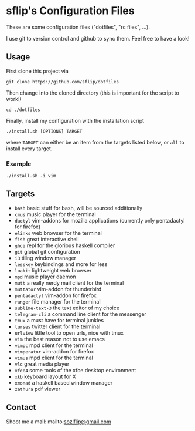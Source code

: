 sflip's Configuration Files
===========================

These are some configuration files ("dotfiles", "rc files", ...). 

I use git to version control and github to sync them. Feel free to have a look!


## Usage

First clone this project via

    git clone https://github.com/sflip/dotfiles

Then change into the cloned directory (this is important for the script to work!)

    cd ./dotfiles

Finally, install my configuration with the installation script

    ./install.sh [OPTIONS] TARGET

where `TARGET` can either be an item from the targets listed below, or `all` to install every target.

### Example

    ./install.sh -i vim


## Targets

* `bash` basic stuff for bash, will be sourced additionally
* `cmus` music player for the terminal
* `dactyl` vim-addons for mozilla applications (currently only pentadactyl for firefox)
* `elinks` web browser for the terminal
* `fish` great interactive shell
* `ghci` repl for the glorious haskell compiler
* `git` global git configuration
* `i3` tiling window manager
* `lesskey` keybindings and more for less
* `luakit` lightweight web browser
* `mpd` music player daemon
* `mutt` a really nerdy mail client for the terminal
* `muttator` vim-addon for thunderbird
* `pentadactyl` vim-addon for firefox
* `ranger` file manager for the terminal
* `sublime-text-3` the text editor of my choice
* `telegram-cli` a command line client for the messenger
* `tmux` a must have for terminal junkies
* `turses` twitter client for the terminal
* `urlview` little tool to open urls, nice with tmux
* `vim` the best reason not to use emacs
* `vimpc` mpd client for the terminal
* `vimperator` vim-addon for firefox
* `vimus` mpd client for the terminal
* `vlc` great media player
* `xfce4` some tools of the xfce desktop environment
* `xkb` keyboard layout for X
* `xmonad` a haskell based window manager
* `zathura` pdf viewer

## Contact

Shoot me a mail: mailto:soziflip@gmail.com
